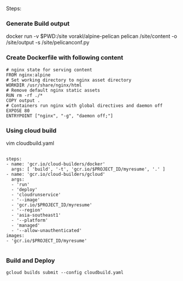 Steps:


### Generate Build output

docker run -v $PWD:/site vorakl/alpine-pelican pelican /site/content -o /site/output -s /site/pelicanconf.py


### Create Dockerfile with following content


```
# nginx state for serving content
FROM nginx:alpine
# Set working directory to nginx asset directory
WORKDIR /usr/share/nginx/html
# Remove default nginx static assets
RUN rm -rf ./*
COPY output .
# Containers run nginx with global directives and daemon off
EXPOSE 80
ENTRYPOINT ["nginx", "-g", "daemon off;"]

```

### Using cloud build

vim cloudbuild.yaml

```

steps:
- name: 'gcr.io/cloud-builders/docker'
  args: [ 'build', '-t', 'gcr.io/$PROJECT_ID/myresume', '.' ]
- name: 'gcr.io/cloud-builders/gcloud'
  args:
  - 'run'
  - 'deploy'
  - 'cloudrunservice'
  - '--image'
  - 'gcr.io/$PROJECT_ID/myresume'
  - '--region'
  - 'asia-southeast1'
  - '--platform'
  - 'managed'
  - '--allow-unauthenticated'  
images:
- 'gcr.io/$PROJECT_ID/myresume'


```

### Build and Deploy

`gcloud builds submit --config cloudbuild.yaml`